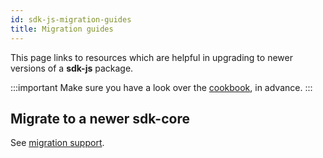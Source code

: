 ```yaml
---
id: sdk-js-migration-guides
title: Migration guides
---
```


[comment]: # (mx-exclude-file)

This page links to resources which are helpful in upgrading to newer versions of a **sdk-js** package.

:::important
Make sure you have a look over the [cookbook](/sdk-and-tools/sdk-js/sdk-js-cookbook), in advance.
:::

## Migrate to a newer sdk-core

See [migration support](https://github.com/multiversx/mx-sdk-js-core/issues?q=label:migration).
